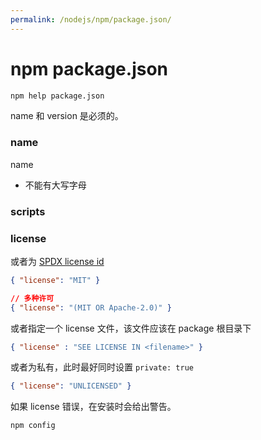 ```yaml
---
permalink: /nodejs/npm/package.json/
---
```


# npm package.json

```sh
npm help package.json
```

name 和 version 是必须的。

### name

name

- 不能有大写字母


### scripts




### license

或者为 [SPDX license id](https://spdx.org/licenses/)

```json
{ "license": "MIT" }

// 多种许可
{ "license": "(MIT OR Apache-2.0)" }
```

或者指定一个 license 文件，该文件应该在 package 根目录下

```json
{ "license" : "SEE LICENSE IN <filename>" }
```

或者为私有，此时最好同时设置 `private: true`

```json
{ "license": "UNLICENSED" }
```

如果 license 错误，在安装时会给出警告。

```sh
npm config
```
